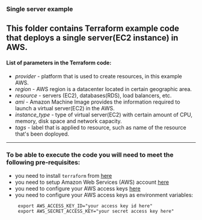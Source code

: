 ### Single server example 

This folder contains Terraform example code that deploys a single server(EC2 instance) in AWS.
------------------------------------------------------------------------------------------------

#### List of parameters in the Terraform code:
- *provider* - platform that is used to create resources, in this example AWS.
- *region* - AWS region is a datacenter located in certain geographic area.
- *resource* - servers (EC2), databases(RDS), load balancers, etc. 
- *ami* - Amazon Machine Image provides the information required to launch a virtual server(EC2) in the AWS.
- *instance_type* - type of virtual server(EC2) with certain amount of CPU, memory, disk space and network capacity. 
- *tags* - label that is applied to resource, such as name of the resource that's been doployed. 
------------------------------------------------------------------------------------------------------------------





### To be able to execute the code you will need to meet the following pre-requisites:
- you need to install `terraform` from [here](https://www.terraform.io/downloads.html)
- you need to setup Amazon Web Services (AWS) account [here](https://aws.amazon.com/)
- you need to configure your AWS access keys [here](https://docs.aws.amazon.com/general/latest/gr/aws-sec-cred-types.html#access-keys-and-secret-access-keys)
- you need to configure your AWS access keys as environment variables:
   ```
    export AWS_ACCESS_KEY_ID="your access key id here"
    export AWS_SECRET_ACCESS_KEY="your secret access key here"
   ```
